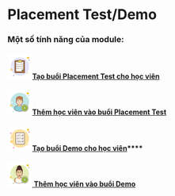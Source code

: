 # Placement Test/Demo

### Một số tính năng của module:

#### ![](../../../.gitbook/assets/icons8-test-passed-50.png)****[**Tạo buổi Placement Test cho học viên**](./#placement-test-demo)****

#### ![](../../../.gitbook/assets/icons8-add-user-male-50.png)[Thêm học viên vào buổi Placement Test](them-hoc-vien-vao-buoi-placement-test-thi-thu.md)

#### [![](../../../.gitbook/assets/icons8-report-card-50.png)**Tạo buổi Demo cho học viên**](tao-buoi-demo-hoc-thu-cho-hoc-vien.md)****

#### ![](../../../.gitbook/assets/icons8-add-female-user-50.png)[ Thêm học viên vào buổi Demo](them-hoc-vien-vao-buoi-demo-hoc-thu.md)
